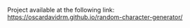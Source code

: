 Project available at the following link:
https://oscardavidrm.github.io/random-character-generator/
